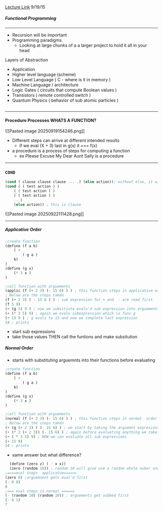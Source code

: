 [Lecture Link](https://archive.org/details/ucberkeley_webcast_TTK2lZoWbPQ)
9/19/15
##### Functional Programming

---
- Recursion will be important
- Programming paradigms. 
	- Looking at large chunks of a a larger project to hold it all in your head

Layers of Abstraction
- Application
- Higher level language (scheme)
- Low Level Language ( C - where is it in memory )
- Machine Language / architecture
- Logic Gates ( circuits that compute Boolean values )
- Transistors  ( remote controlled switch )
- Quantum Physics ( behavior of sub atomic particles )

```scheme
```

---
#### Procedure Processes WHATS A FUNCTION?
![[Pasted image 20250919154246.png]]
- Different steps can arrive at different intended results
	- if we eval (X + 3) last in g(x) it === f(x)
- a procedure is a process of steps for computing a function
	- ex Please Excuse My Dear Aunt Sally is a procedure 
---
### <code>COND</code>
```scheme
(cond ( clause clause clause ... .) (else action)); without else, it will return undefined on false for all cases
(cond ( ( test action ) ) 
	( ( test action ) )
	( ( test action ) )
	...)
	(else action)) ; this is clause
```
![[Pasted image 20250922111428.png]]

---
##### Applicative Order

```scheme
;create function
(define (f a b) 
	( + 
		( g a ) 
	b) 
)
(define (g x)
	(* 3 x )
)

;call function with arguements
(applic (f (+ 2 3) (- 15 6) ) ) ; this function steps in applicative order
; Below are the steps taken
(f (+ 2 3) ( - 15 6 ) ) ; sub expression for + and  - are read first
(f 5 9)
(+ (g 5) 9 ) ; now we subsitiute evalu'd sub expression into arguements of f
(+ (* 3 5) 9) ; again we evalu subexpression which is func g 
(+ 15 9 ) ; g evals to 15 and now we complete last expression
24 ; prints
```
- start sub expressions
- take those values THEN call the funtions and make subsitution
##### Normal Order
- starts with substituting arguemnts into their functions before evaluating 
```scheme
;create function
(define (f a b) 
	( + 
		( g a ) 
	b) 
)
(define (g x)
	(* 3 x )
)

;call function with arguements
(normal (f (+ 2 3) (- 15 6) ) ) ; this function steps in normal  order
; Below are the steps taken
(+ (g (+ 2 3) ) (- 15 6) ) ; we start by taking the arguemnt expresions and plug them into f
(+ (* 3 (+ 2 3)) (- 15 6) ) ; again before evaluating anything we take the arugement expression and plug it into func g
(+ ( * 3 5) 9) ; NOW we can evaluate all sub expressions
(+ 15 9)
24 ; prints
```

- same answer but what difference?
```scheme
  (define (zero z) ( - x x))
  (zero (random 10)) ; random 10 will give use a random whole nuber under 10
;====eval steps  applicatve======
(zero 8) ;arguemnent gets eval'd first
(- 8 8)
0
;=== eval steps in normal ======
(- (random 10) (random 10)) ; arguements get subbed first
(- 8 1)
7
  
  ```